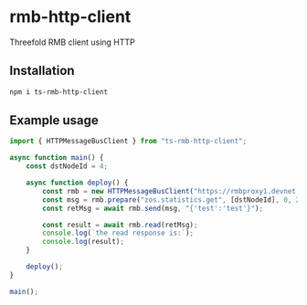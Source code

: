 # rmb-http-client
Threefold RMB client using HTTP

## Installation

```bash
npm i ts-rmb-http-client
```

## Example usage

```js
import { HTTPMessageBusClient } from "ts-rmb-http-client";

async function main() {
    const dstNodeId = 4;

    async function deploy() {
        const rmb = new HTTPMessageBusClient("https://rmbproxy1.devnet.grid.tf");
        const msg = rmb.prepare("zos.statistics.get", [dstNodeId], 0, 2);
        const retMsg = await rmb.send(msg, "{'test':'test'}");

        const result = await rmb.read(retMsg);
        console.log(`the read response is:`);
        console.log(result);
    }

    deploy();
}

main();

```